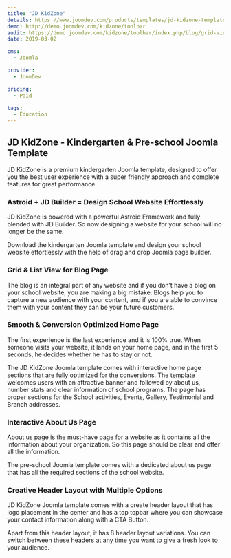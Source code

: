 ```yaml
---
title: "JD KidZone"
details: https://www.joomdev.com/products/templates/jd-kidzone-template
demo: http://demo.joomdev.com/kidzone/toolbar
audit: https://demo.joomdev.com/kidzone/toolbar/index.php/blog/grid-view
date: 2019-03-02

cms: 
  - Joomla

provider:
  - JoomDev

pricing:
  - Paid

tags:
  - Education
---
```


## JD KidZone - Kindergarten & Pre-school Joomla Template

JD KidZone is a premium kindergarten Joomla template, designed to offer you the best user experience with a super friendly approach and complete features for great performance.

### Astroid + JD Builder = Design School Website Effortlessly

JD KidZone is powered with a powerful Astroid Framework and fully blended with JD Builder. So now designing a website for your school will no longer be the same.

Download the kindergarten Joomla template and design your school website effortlessly with the help of drag and drop Joomla page builder.

### Grid & List View for Blog Page

The blog is an integral part of any website and if you don’t have a blog on your school website, you are making a big mistake. Blogs help you to capture a new audience with your content, and if you are able to convince them with your content they can be your future customers.

### Smooth & Conversion Optimized Home Page

The first experience is the last experience and it is 100% true. When someone visits your website, it lands on your home page, and in the first 5 seconds, he decides whether he has to stay or not.

The JD KidZone Joomla template comes with interactive home page sections that are fully optimized for the conversions. The template welcomes users with an attractive banner and followed by about us, number stats and clear information of school programs. The page has proper sections for the School activities, Events, Gallery, Testimonial and Branch addresses.

### Interactive About Us Page

About us page is the must-have page for a website as it contains all the information about your organization. So this page should be clear and offer all the information.

The pre-school Joomla template comes with a dedicated about us page that has all the required sections of the school website.

### Creative Header Layout with Multiple Options

JD KidZone Joomla template comes with a create header layout that has logo placement in the center and has a top topbar where you can showcase your contact information along with a CTA Button.

Apart from this header layout, it has 8 header layout variations. You can switch between these headers at any time you want to give a fresh look to your audience.
